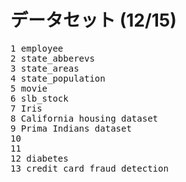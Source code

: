 # データセット (12/15)
<pre>
1 employee
2 state_abberevs
3 state_areas
4 state_population
5 movie
6 slb_stock
7 Iris
8 California housing dataset
9 Prima Indians dataset
10 
11 
12 diabetes 
13 credit card fraud detection
</pre>
